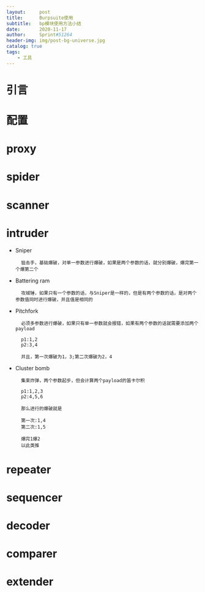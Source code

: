 ```yaml
---
layout:     post
title:      Burpsuite使用
subtitle:   bp模块使用方法小结
date:       2020-11-17
author:     Sprint#51264
header-img: img/post-bg-universe.jpg
catalog: true
tags:
    - 工具
---
```


# 引言


# 配置


# proxy



# spider



# scanner




# intruder

* Sniper

        狙击手，基础爆破，对单一参数进行爆破，如果是两个参数的话，就分别爆破，爆完第一个爆第二个

* Battering ram
        
        攻城锤，如果只有一个参数的话，与Sniper是一样的，但是有两个参数的话，是对两个参数值同时进行爆破，并且值是相同的

* Pitchfork

        必须多参数进行爆破，如果只有单一参数就会报错，如果有两个参数的话就需要添加两个payload

        p1:1,2
        p2:3,4

        并且，第一次爆破为1，3;第二次爆破为2，4

* Cluster bomb

        集束炸弹，两个参数起步，但会计算两个payload的笛卡尔积

        p1:1,2,3
        p2:4,5,6

        那么进行的爆破就是

        第一次:1,4
        第二次:1,5

        爆完1爆2
        以此类推


# repeater



# sequencer



# decoder


# comparer



# extender